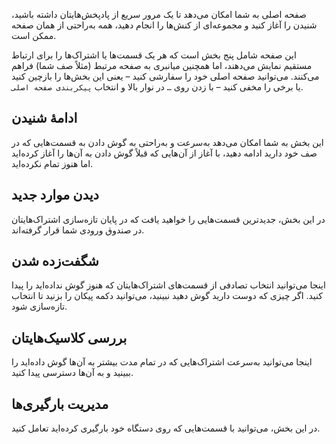 صفحه اصلی به شما امکان می‌دهد تا یک مرور سریع از پادپخش‌هایتان داشته باشید، شنیدن را آغاز کنید و مجموعه‌ای از کنش‌ها را انجام دهید، همه به‌راحتی از همان صفحه ممکن است.

این صفحه شامل پنج بخش است که هر یک قسمت‌ها یا اشتراک‌ها را برای ارتباط مستقیم نمایش می‌دهند، اما همچنین میانبری به صفحه مرتبط (مثلاً صف شما) فراهم می‌کنند. می‌توانید صفحه اصلی خود را سفارشی کنید – یعنی این بخش‌ها را بازچین کنید یا برخی را مخفی کنید – با زدن روی `…` در نوار بالا و انتخاب `پیکربندی صفحه اصلی`.

## ادامهٔ شنیدن

این بخش به شما امکان می‌دهد به‌سرعت و به‌راحتی به گوش دادن به قسمت‌هایی که در صف خود دارید ادامه دهید، با آغاز از آن‌هایی که قبلاً گوش دادن به آن‌ها را آغاز کرده‌اید اما هنوز تمام نکرده‌اید.

## دیدن موارد جدید

در این بخش، جدیدترین قسمت‌هایی را خواهید یافت که در پایان تازه‌سازی اشتراک‌هایتان در صندوق ورودی شما قرار گرفته‌اند.

## شگفت‌زده شدن

اینجا می‌توانید انتخاب تصادفی از قسمت‌های اشتراک‌هایتان که هنوز گوش نداده‌اید را پیدا کنید. اگر چیزی که دوست دارید گوش دهید نبینید، می‌توانید دکمه پیکان را بزنید تا انتخاب تازه‌سازی شود.

## بررسی کلاسیک‌هایتان

اینجا می‌توانید به‌سرعت اشتراک‌هایی که در تمام مدت بیشتر به آن‌ها گوش داده‌اید را ببینید و به آن‌ها دسترسی پیدا کنید.

## مدیریت بارگیری‌ها

در این بخش، می‌توانید با قسمت‌هایی که روی دستگاه خود بارگیری کرده‌اید تعامل کنید.
